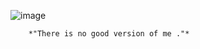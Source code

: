 

![image](https://tenor.com/view/arcane-season-2-jinx-is-sad-gif-10884998157721475027.gif)

        *"There is no good version of me ."*
<!---
M0NCATS/M0NCATS is a ✨ special ✨ repository because its `README.md` (this file) appears on your GitHub profile.
You can click the Preview link to take a look at your changes.
--->
